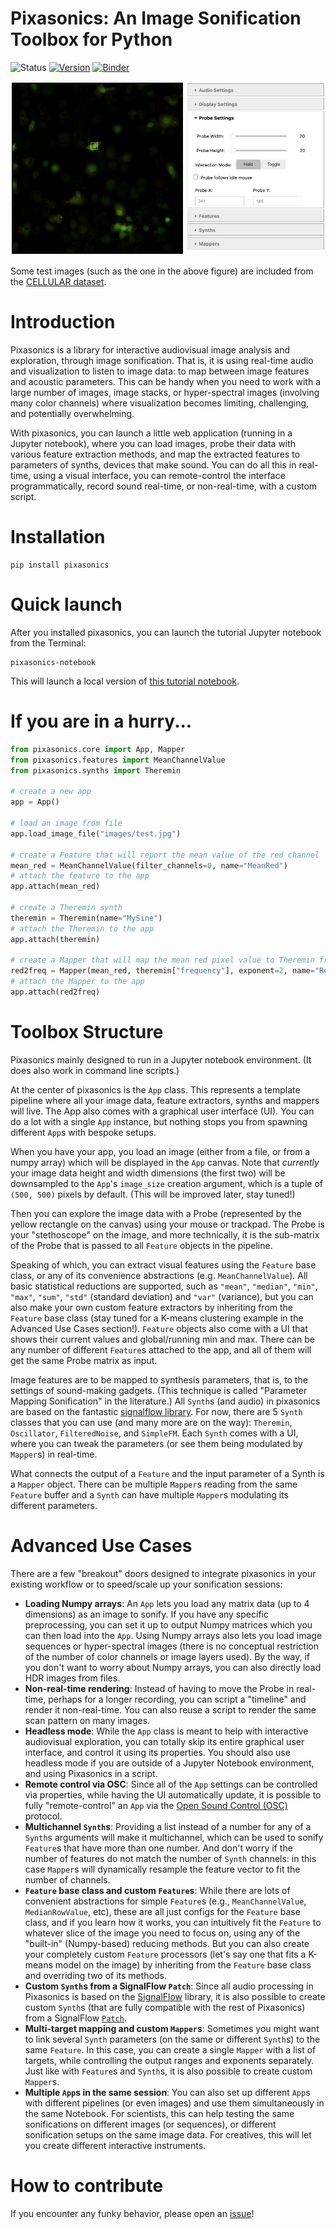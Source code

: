 # Pixasonics: An Image Sonification Toolbox for Python

![Status](https://img.shields.io/pypi/status/pixasonics) [![Version](https://img.shields.io/pypi/v/pixasonics)](https://pypi.org/project/pixasonics/) [![Binder](https://mybinder.org/badge_logo.svg)](https://mybinder.org/v2/gh/balintlaczko/pixasonics/HEAD?urlpath=%2Fdoc%2Ftree%2Fpixasonics%2Fpixasonics_tutorial.ipynb)

![A screenshot of the graphical user interface](pixasonics/figures/interface_screenshot_2.png)

Some test images (such as the one in the above figure) are included from the [CELLULAR dataset](https://zenodo.org/records/8315423).

# Introduction

Pixasonics is a library for interactive audiovisual image analysis and exploration, through image sonification. That is, it is using real-time audio and visualization to listen to image data: to map between image features and acoustic parameters. This can be handy when you need to work with a large number of images, image stacks, or hyper-spectral images (involving many color channels) where visualization becomes limiting, challenging, and potentially overwhelming.

With pixasonics, you can launch a little web application (running in a Jupyter notebook), where you can load images, probe their data with various feature extraction methods, and map the extracted features to parameters of synths, devices that make sound. You can do all this in real-time, using a visual interface, you can remote-control the interface programmatically, record sound real-time, or non-real-time, with a custom script.

# Installation

```
pip install pixasonics
```

# Quick launch

After you installed pixasonics, you can launch the tutorial Jupyter notebook from the Terminal:
```
pixasonics-notebook
```
This will launch a local version of [this tutorial notebook](https://github.com/balintlaczko/pixasonics/blob/main/pixasonics/pixasonics_tutorial.ipynb).

# If you are in a hurry...

```python
from pixasonics.core import App, Mapper
from pixasonics.features import MeanChannelValue
from pixasonics.synths import Theremin

# create a new app
app = App()

# load an image from file
app.load_image_file("images/test.jpg")

# create a Feature that will report the mean value of the red channel
mean_red = MeanChannelValue(filter_channels=0, name="MeanRed")
# attach the feature to the app
app.attach(mean_red)

# create a Theremin synth
theremin = Theremin(name="MySine")
# attach the Theremin to the app
app.attach(theremin)

# create a Mapper that will map the mean red pixel value to Theremin frequency
red2freq = Mapper(mean_red, theremin["frequency"], exponent=2, name="Red2Freq")
# attach the Mapper to the app
app.attach(red2freq)
```

# Toolbox Structure

Pixasonics mainly designed to run in a Jupyter notebook environment. (It does also work in command line scripts.)

At the center of pixasonics is the `App` class. This represents a template pipeline where all your image data, feature extractors, synths and mappers will live. The App also comes with a graphical user interface (UI). You can do a lot with a single `App` instance, but nothing stops you from spawning different `App`s with bespoke setups.

When you have your app, you load an image (either from a file, or from a numpy array) which will be displayed in the `App` canvas. Note that _currently_ your image data height and width dimensions (the first two) will be downsampled to the `App`'s `image_size` creation argument, which is a tuple of `(500, 500)` pixels by default. (This will be improved later, stay tuned!)

Then you can explore the image data with a Probe (represented by the yellow rectangle on the canvas) using your mouse or trackpad. The Probe is your "stethoscope" on the image, and more technically, it is the sub-matrix of the Probe that is passed to all `Feature` objects in the pipeline.

Speaking of which, you can extract visual features using the `Feature` base class, or any of its convenience abstractions (e.g. `MeanChannelValue`). All basic statistical reductions are supported, such as `"mean"`, `"median"`, `"min"`, `"max"`, `"sum"`, `"std"` (standard deviation) and `"var"` (variance), but you can also make your own custom feature extractors by inheriting from the `Feature` base class (stay tuned for a K-means clustering example in the Advanced Use Cases section!). `Feature` objects also come with a UI that shows their current values and global/running min and max. There can be any number of different `Feature`s attached to the app, and all of them will get the same Probe matrix as input.

Image features are to be mapped to synthesis parameters, that is, to the settings of sound-making gadgets. (This technique is called "Parameter Mapping Sonification" in the literature.) All `Synth`s (and audio) in pixasonics are based on the fantastic [signalflow library](https://signalflow.dev/). For now, there are 5 `Synth` classes that you can use (and many more are on the way): `Theremin`, `Oscillator`, `FilteredNoise`, and `SimpleFM`. Each `Synth` comes with a UI, where you can tweak the parameters (or see them being modulated by `Mapper`s) in real-time.

What connects the output of a `Feature` and the input parameter of a Synth is a `Mapper` object. There can be multiple `Mapper`s reading from the same `Feature` buffer and a `Synth` can have multiple `Mapper`s modulating its different parameters.

# Advanced Use Cases

There are a few "breakout" doors designed to integrate pixasonics in your existing workflow or to speed/scale up your sonification sessions:
- __Loading Numpy arrays__: An `App` lets you load any matrix data (up to 4 dimensions) as an image to sonify. If you have any specific preprocessing, you can set it up to output Numpy matrices which you can then load into the `App`. Using Numpy arrays also lets you load image sequences or hyper-spectral images (there is no conceptual restriction of the number of color channels or image layers used). By the way, if you don't want to worry about Numpy arrays, you can also directly load HDR images from files.
- __Non-real-time rendering__: Instead of having to move the Probe in real-time, perhaps for a longer recording, you can script a "timeline" and render it non-real-time. You can also reuse a script to render the same scan pattern on many images.
- __Headless mode__: While the `App` class is meant to help with interactive audiovisual exploration, you can totally skip its entire graphical user interface, and control it using its properties. You should also use headless mode if you are outside of a Jupyter Notebook environment, and using Pixasonics in a script.
- __Remote control via OSC__: Since all of the `App` settings can be controlled via properties, while having the UI automatically update, it is possible to fully "remote-control" an `App` via the [Open Sound Control (OSC)](https://en.wikipedia.org/wiki/Open_Sound_Control) protocol.
- __Multichannel `Synth`s__: Providing a list instead of a number for any of a `Synth`s arguments will make it multichannel, which can be used to sonify `Feature`s that have more than one number. And don't worry if the number of features do not match the number of `Synth` channels: in this case `Mapper`s will dynamically resample the feature vector to fit the number of channels.
- __`Feature` base class and custom `Feature`s__: While there are lots of convenient abstractions for simple `Feature`s (e.g., `MeanChannelValue`, `MedianRowValue`, etc), these are all just configs for the `Feature` base class, and if you learn how it works, you can intuitively fit the `Feature` to whatever slice of the image you need to focus on, using any of the "built-in" (Numpy-based) reducing methods. But you can also create your completely custom `Feature` processors (let's say one that fits a K-means model on the image) by inheriting from the `Feature` base class and overriding two of its methods.
- __Custom `Synth`s from a SignalFlow `Patch`__: Since all audio processing in Pixasonics is based on the [SignalFlow](https://signalflow.dev/) library, it is also possible to create custom `Synth`s (that are fully compatible with the rest of Pixasonics) from a SignalFlow [`Patch`](https://signalflow.dev/patch/).
- __Multi-target mapping and custom `Mapper`s__: Sometimes you might want to link several `Synth` parameters (on the same or different `Synth`s) to the same `Feature`. In this case, you can create a single `Mapper` with a list of targets, while controlling the output ranges and exponents separately. Just like with `Feature`s and `Synth`s, it is also possible to create custom `Mapper`s.
- __Multiple `App`s in the same session__: You can also set up different `App`s with different pipelines (or even images) and use them simultaneously in the same Notebook. For scientists, this can help testing the same sonifications on different images (or sequences), or different sonification setups on the same image data. For creatives, this will let you create different interactive instruments.

# How to contribute

If you encounter any funky behavior, please open an [issue](https://github.com/balintlaczko/pixasonics/issues)!

